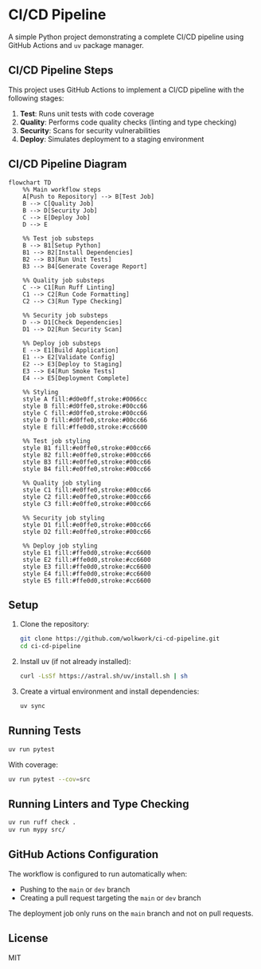# CI/CD Pipeline

A simple Python project demonstrating a complete CI/CD pipeline using GitHub Actions and `uv` package manager.

## CI/CD Pipeline Steps

This project uses GitHub Actions to implement a CI/CD pipeline with the following stages:

1. **Test**: Runs unit tests with code coverage
2. **Quality**: Performs code quality checks (linting and type checking)
3. **Security**: Scans for security vulnerabilities
4. **Deploy**: Simulates deployment to a staging environment

## CI/CD Pipeline Diagram

```mermaid
flowchart TD
    %% Main workflow steps
    A[Push to Repository] --> B[Test Job]
    B --> C[Quality Job]
    B --> D[Security Job]
    C --> E[Deploy Job]
    D --> E

    %% Test job substeps
    B --> B1[Setup Python]
    B1 --> B2[Install Dependencies]
    B2 --> B3[Run Unit Tests]
    B3 --> B4[Generate Coverage Report]

    %% Quality job substeps
    C --> C1[Run Ruff Linting]
    C1 --> C2[Run Code Formatting]
    C2 --> C3[Run Type Checking]

    %% Security job substeps
    D --> D1[Check Dependencies]
    D1 --> D2[Run Security Scan]

    %% Deploy job substeps
    E --> E1[Build Application]
    E1 --> E2[Validate Config]
    E2 --> E3[Deploy to Staging]
    E3 --> E4[Run Smoke Tests]
    E4 --> E5[Deployment Complete]

    %% Styling
    style A fill:#d0e0ff,stroke:#0066cc
    style B fill:#d0ffe0,stroke:#00cc66
    style C fill:#d0ffe0,stroke:#00cc66
    style D fill:#d0ffe0,stroke:#00cc66
    style E fill:#ffe0d0,stroke:#cc6600

    %% Test job styling
    style B1 fill:#e0ffe0,stroke:#00cc66
    style B2 fill:#e0ffe0,stroke:#00cc66
    style B3 fill:#e0ffe0,stroke:#00cc66
    style B4 fill:#e0ffe0,stroke:#00cc66

    %% Quality job styling
    style C1 fill:#e0ffe0,stroke:#00cc66
    style C2 fill:#e0ffe0,stroke:#00cc66
    style C3 fill:#e0ffe0,stroke:#00cc66

    %% Security job styling
    style D1 fill:#e0ffe0,stroke:#00cc66
    style D2 fill:#e0ffe0,stroke:#00cc66

    %% Deploy job styling
    style E1 fill:#ffe0d0,stroke:#cc6600
    style E2 fill:#ffe0d0,stroke:#cc6600
    style E3 fill:#ffe0d0,stroke:#cc6600
    style E4 fill:#ffe0d0,stroke:#cc6600
    style E5 fill:#ffe0d0,stroke:#cc6600
```

## Setup

1. Clone the repository:

   ```bash
   git clone https://github.com/wolkwork/ci-cd-pipeline.git
   cd ci-cd-pipeline
   ```

2. Install uv (if not already installed):

   ```bash
   curl -LsSf https://astral.sh/uv/install.sh | sh
   ```

3. Create a virtual environment and install dependencies:
   ```bash
   uv sync
   ```

## Running Tests

```bash
uv run pytest
```

With coverage:

```bash
uv run pytest --cov=src
```

## Running Linters and Type Checking

```bash
uv run ruff check .
uv run mypy src/
```

## GitHub Actions Configuration

The workflow is configured to run automatically when:

- Pushing to the `main` or `dev` branch
- Creating a pull request targeting the `main` or `dev` branch

The deployment job only runs on the `main` branch and not on pull requests.

## License

MIT
